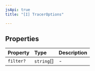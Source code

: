 ```yaml
---
jsApi: true
title: "[I] TracerOptions"

---
```

## Properties

| Property | Type | Description |
| :------ | :------ | :------ |
| `filter?` | `string`[] | - |
